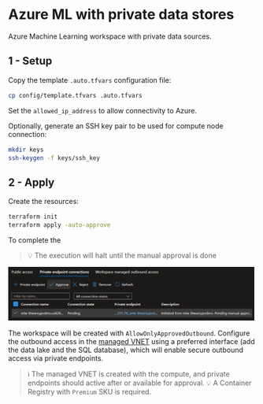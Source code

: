 # Azure ML with private data stores

Azure Machine Learning workspace with private data sources.

## 1 - Setup

Copy the template `.auto.tfvars` configuration file:

```sh
cp config/template.tfvars .auto.tfvars
```

Set the `allowed_ip_address` to allow connectivity to Azure.

Optionally, generate an SSH key pair to be used for compute node connection:

```sh
mkdir keys
ssh-keygen -f keys/ssh_key
```

## 2 - Apply

Create the resources:

```sh
terraform init
terraform apply -auto-approve
```

To complete the 

> 💡 The execution will halt until the manual approval is done

<img src=".assets/aml-compute-approval.png" width=500 />

The workspace will be created with `AllowOnlyApprovedOutbound`. Configure the outbound access in the [managed VNET][1] using a preferred interface (add the data lake and the SQL database), which will enable secure outbound access via private endpoints.

> ℹ️ The managed VNET is created with the compute, and private endpoints should active after or available for approval.
> 💡 A Container Registry with `Premium` SKU is required.


[1]: https://learn.microsoft.com/en-us/azure/machine-learning/how-to-managed-network?view=azureml-api-2&tabs=azure-cli

